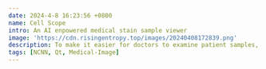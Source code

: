 ```yaml
---
date: 2024-4-8 16:23:56 +0800
name: Cell Scope
intro: An AI enpowered medical stain sample viewer
image: 'https://cdn.risingentropy.top/images/20240408172839.png'
description: To make it easier for doctors to examine patient samples, I developed the Cell Scope. Cell Scope is equipped with functions such as whole slide image (WSI) image browsing, neural network segmentation, and lesion cell counting.
tags: [NCNN, Qt, Medical-Image]
---
```

